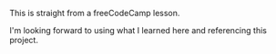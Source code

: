 
This is straight from a freeCodeCamp lesson.

I'm looking forward to using what I learned here and referencing this project.
